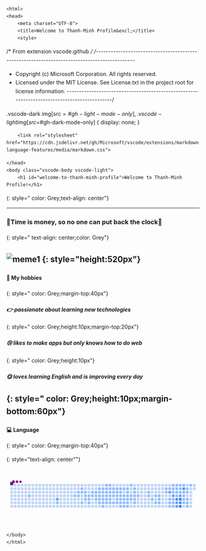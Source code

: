 <!DOCTYPE html>
    <html>
    <head>
        <meta charset="UTF-8">
        <title>Welcome to Thanh-Minh Profile&excl;</title>
        <style>
/* From extension vscode.github */
/*---------------------------------------------------------------------------------------------
 *  Copyright (c) Microsoft Corporation. All rights reserved.
 *  Licensed under the MIT License. See License.txt in the project root for license information.
 *--------------------------------------------------------------------------------------------*/

.vscode-dark img[src$=\#gh-light-mode-only],
.vscode-light img[src$=\#gh-dark-mode-only] {
	display: none;
}

</style>
        
        <link rel="stylesheet" href="https://cdn.jsdelivr.net/gh/Microsoft/vscode/extensions/markdown-language-features/media/markdown.css">
<link rel="stylesheet" href="https://cdn.jsdelivr.net/gh/Microsoft/vscode/extensions/markdown-language-features/media/highlight.css">
<style>
            body {
                font-family: -apple-system, BlinkMacSystemFont, 'Segoe WPC', 'Segoe UI', system-ui, 'Ubuntu', 'Droid Sans', sans-serif;
                font-size: 14px;
                line-height: 1.6;
            }
        </style>
        <style>
.task-list-item {
    list-style-type: none;
}

.task-list-item-checkbox {
    margin-left: -20px;
    vertical-align: middle;
    pointer-events: none;
}
</style>
        
    </head>
    <body class="vscode-body vscode-light">
        <h1 id="welcome-to-thanh-minh-profile">Welcome to Thanh-Minh Profile!</h1>
<p>{: style=&quot; color: Grey;text-align: center&quot;}</p>
<hr>
<h3 id="time-is-money-so-no-one-can-put-back-the-clock">👊Time is money, so no one can put back the clock👊</h3>
<p>{: style=&quot; text-align: center;color: Grey&quot;}</p>
<h2 id="-styleheight520px"><img src="https://user-images.githubusercontent.com/97713475/204207588-1c86236b-9c2e-4ce9-a500-dcc083841e85.jpg" alt="meme1">
{: style=&quot;height:520px&quot;}</h2>
<h4 id="-my-hobbies">📌 My hobbies</h4>
<p>{: style=&quot; color: Grey;margin-top:40px&quot;}</p>
<h5 id="-passionate-about-learning-new-technologies">👉 passionate about learning new technologies</h5>
<p>{: style=&quot; color: Grey;height:10px;margin-top:20px&quot;}</p>
<h5 id="-likes-to-make-apps-but-only-knows-how-to-do-web">😢 likes to make apps but only knows how to do web</h5>
<p>{: style=&quot; color: Grey;height:10px&quot;}</p>
<h5 id="--loves-learning-english-and-is-improving-every-day">😋  loves learning English and is improving every day</h5>
<h2 id="-style-color-greyheight10pxmargin-bottom60px">{: style=&quot; color: Grey;height:10px;margin-bottom:60px&quot;}</h2>
<h4 id="-language">💻 Language</h4>
<p>{: style=&quot; color: Grey;margin-top:40px&quot;}</p>
<p>{: style=&quot;text-align: center&quot;&quot;}</p>
<p><svg viewBox="-16 -32 880 192" width="650" height="192" xmlns="http://www.w3.org/2000/svg"><desc>Generated with <a href="https://github.com/Platane/snk">https://github.com/Platane/snk</a></desc><style>:root{--cb:#1b1f230a;--cs:purple;--ce:#bfd6f6;--c0:#bfd6f6;--c1:#8dbdff;--c2:#64a1f4;--c3:#4b91f1;--c4:#3c7dd9}.c{shape-rendering:geometricPrecision;fill:var(--ce);stroke-width:1px;stroke:var(--cb);animation:none 35900ms linear infinite;width:12px;height:12px}@keyframes c0{2.5%{fill:var(--c1)}2.52%,100%{fill:var(--ce)}}.c.c0{fill:var(--c1);animation-name:c0}@keyframes c1{70.74%{fill:var(--c2)}70.76%,100%{fill:var(--ce)}}.c.c1{fill:var(--c2);animation-name:c1}@keyframes c2{5.28%{fill:var(--c1)}5.3%,100%{fill:var(--ce)}}.c.c2{fill:var(--c1);animation-name:c2}@keyframes c3{27.29%{fill:var(--c1)}27.31%,100%{fill:var(--ce)}}.c.c3{fill:var(--c1);animation-name:c3}@keyframes c4{26.73%{fill:var(--c1)}26.75%,100%{fill:var(--ce)}}.c.c4{fill:var(--c1);animation-name:c4}@keyframes c5{27.01%{fill:var(--c1)}27.03%,100%{fill:var(--ce)}}.c.c5{fill:var(--c1);animation-name:c5}@keyframes c6{26.17%{fill:var(--c1)}26.19%,100%{fill:var(--ce)}}.c.c6{fill:var(--c1);animation-name:c6}@keyframes c7{25.9%{fill:var(--c1)}25.92%,100%{fill:var(--ce)}}.c.c7{fill:var(--c1);animation-name:c7}@keyframes c8{7.23%{fill:var(--c1)}7.25%,100%{fill:var(--ce)}}.c.c8{fill:var(--c1);animation-name:c8}@keyframes c9{25.62%{fill:var(--c1)}25.64%,100%{fill:var(--ce)}}.c.c9{fill:var(--c1);animation-name:c9}@keyframes ca{28.68%{fill:var(--c1)}28.7%,100%{fill:var(--ce)}}.c.ca{fill:var(--c1);animation-name:ca}@keyframes cb{28.4%{fill:var(--c1)}28.42%,100%{fill:var(--ce)}}.c.cb{fill:var(--c1);animation-name:cb}@keyframes cc{8.35%{fill:var(--c1)}8.37%,100%{fill:var(--ce)}}.c.cc{fill:var(--c1);animation-name:cc}@keyframes cd{8.07%{fill:var(--c1)}8.09%,100%{fill:var(--ce)}}.c.cd{fill:var(--c1);animation-name:cd}@keyframes ce{7.79%{fill:var(--c1)}7.81%,100%{fill:var(--ce)}}.c.ce{fill:var(--c1);animation-name:ce}@keyframes cf{25.06%{fill:var(--c1)}25.08%,100%{fill:var(--ce)}}.c.cf{fill:var(--c1);animation-name:cf}@keyframes cg{8.63%{fill:var(--c1)}8.65%,100%{fill:var(--ce)}}.c.cg{fill:var(--c1);animation-name:cg}@keyframes ch{24.78%{fill:var(--c1)}24.8%,100%{fill:var(--ce)}}.c.ch{fill:var(--c1);animation-name:ch}@keyframes ci{8.9%{fill:var(--c1)}8.92%,100%{fill:var(--ce)}}.c.ci{fill:var(--c1);animation-name:ci}@keyframes cj{24.22%{fill:var(--c1)}24.24%,100%{fill:var(--ce)}}.c.cj{fill:var(--c1);animation-name:cj}@keyframes ck{16.98%{fill:var(--c1)}17%,100%{fill:var(--ce)}}.c.ck{fill:var(--c1);animation-name:ck}@keyframes cl{17.26%{fill:var(--c1)}17.28%,100%{fill:var(--ce)}}.c.cl{fill:var(--c1);animation-name:cl}@keyframes cm{9.18%{fill:var(--c1)}9.2%,100%{fill:var(--ce)}}.c.cm{fill:var(--c1);animation-name:cm}@keyframes cn{23.95%{fill:var(--c1)}23.97%,100%{fill:var(--ce)}}.c.cn{fill:var(--c1);animation-name:cn}@keyframes co{30.35%{fill:var(--c1)}30.37%,100%{fill:var(--ce)}}.c.co{fill:var(--c1);animation-name:co}@keyframes cp{16.7%{fill:var(--c1)}16.72%,100%{fill:var(--ce)}}.c.cp{fill:var(--c1);animation-name:cp}@keyframes cq{17.54%{fill:var(--c1)}17.56%,100%{fill:var(--ce)}}.c.cq{fill:var(--c1);animation-name:cq}@keyframes cr{9.46%{fill:var(--c1)}9.48%,100%{fill:var(--ce)}}.c.cr{fill:var(--c1);animation-name:cr}@keyframes cs{23.67%{fill:var(--c1)}23.69%,100%{fill:var(--ce)}}.c.cs{fill:var(--c1);animation-name:cs}@keyframes ct{30.63%{fill:var(--c1)}30.65%,100%{fill:var(--ce)}}.c.ct{fill:var(--c1);animation-name:ct}@keyframes cu{35.37%{fill:var(--c1)}35.39%,100%{fill:var(--ce)}}.c.cu{fill:var(--c1);animation-name:cu}@keyframes cv{16.15%{fill:var(--c1)}16.17%,100%{fill:var(--ce)}}.c.cv{fill:var(--c1);animation-name:cv}@keyframes cw{16.42%{fill:var(--c1)}16.44%,100%{fill:var(--ce)}}.c.cw{fill:var(--c1);animation-name:cw}@keyframes cx{17.82%{fill:var(--c1)}17.84%,100%{fill:var(--ce)}}.c.cx{fill:var(--c1);animation-name:cx}@keyframes cy{9.74%{fill:var(--c1)}9.76%,100%{fill:var(--ce)}}.c.cy{fill:var(--c1);animation-name:cy}@keyframes cz{23.39%{fill:var(--c1)}23.41%,100%{fill:var(--ce)}}.c.cz{fill:var(--c1);animation-name:cz}@keyframes c10{30.91%{fill:var(--c1)}30.93%,100%{fill:var(--ce)}}.c.c10{fill:var(--c1);animation-name:c10}@keyframes c11{15.87%{fill:var(--c1)}15.89%,100%{fill:var(--ce)}}.c.c11{fill:var(--c1);animation-name:c11}@keyframes c12{15.59%{fill:var(--c1)}15.61%,100%{fill:var(--ce)}}.c.c12{fill:var(--c1);animation-name:c12}@keyframes c13{18.1%{fill:var(--c1)}18.12%,100%{fill:var(--ce)}}.c.c13{fill:var(--c1);animation-name:c13}@keyframes c14{10.02%{fill:var(--c1)}10.04%,100%{fill:var(--ce)}}.c.c14{fill:var(--c1);animation-name:c14}@keyframes c15{23.11%{fill:var(--c1)}23.13%,100%{fill:var(--ce)}}.c.c15{fill:var(--c1);animation-name:c15}@keyframes c16{31.19%{fill:var(--c1)}31.21%,100%{fill:var(--ce)}}.c.c16{fill:var(--c1);animation-name:c16}@keyframes c17{15.31%{fill:var(--c1)}15.33%,100%{fill:var(--ce)}}.c.c17{fill:var(--c1);animation-name:c17}@keyframes c18{18.37%{fill:var(--c1)}18.39%,100%{fill:var(--ce)}}.c.c18{fill:var(--c1);animation-name:c18}@keyframes c19{10.3%{fill:var(--c1)}10.32%,100%{fill:var(--ce)}}.c.c19{fill:var(--c1);animation-name:c19}@keyframes c1a{31.47%{fill:var(--c1)}31.49%,100%{fill:var(--ce)}}.c.c1a{fill:var(--c1);animation-name:c1a}@keyframes c1b{15.03%{fill:var(--c1)}15.05%,100%{fill:var(--ce)}}.c.c1b{fill:var(--c1);animation-name:c1b}@keyframes c1c{18.65%{fill:var(--c1)}18.67%,100%{fill:var(--ce)}}.c.c1c{fill:var(--c1);animation-name:c1c}@keyframes c1d{10.57%{fill:var(--c1)}10.59%,100%{fill:var(--ce)}}.c.c1d{fill:var(--c1);animation-name:c1d}@keyframes c1e{22.55%{fill:var(--c1)}22.57%,100%{fill:var(--ce)}}.c.c1e{fill:var(--c1);animation-name:c1e}@keyframes c1f{31.74%{fill:var(--c1)}31.76%,100%{fill:var(--ce)}}.c.c1f{fill:var(--c1);animation-name:c1f}@keyframes c1g{14.75%{fill:var(--c1)}14.77%,100%{fill:var(--ce)}}.c.c1g{fill:var(--c1);animation-name:c1g}@keyframes c1h{18.93%{fill:var(--c1)}18.95%,100%{fill:var(--ce)}}.c.c1h{fill:var(--c1);animation-name:c1h}@keyframes c1i{10.85%{fill:var(--c1)}10.87%,100%{fill:var(--ce)}}.c.c1i{fill:var(--c1);animation-name:c1i}@keyframes c1j{22.27%{fill:var(--c1)}22.29%,100%{fill:var(--ce)}}.c.c1j{fill:var(--c1);animation-name:c1j}@keyframes c1k{32.02%{fill:var(--c1)}32.04%,100%{fill:var(--ce)}}.c.c1k{fill:var(--c1);animation-name:c1k}@keyframes c1l{33.97%{fill:var(--c1)}33.99%,100%{fill:var(--ce)}}.c.c1l{fill:var(--c1);animation-name:c1l}@keyframes c1m{14.47%{fill:var(--c1)}14.49%,100%{fill:var(--ce)}}.c.c1m{fill:var(--c1);animation-name:c1m}@keyframes c1n{11.13%{fill:var(--c1)}11.15%,100%{fill:var(--ce)}}.c.c1n{fill:var(--c1);animation-name:c1n}@keyframes c1o{22%{fill:var(--c1)}22.02%,100%{fill:var(--ce)}}.c.c1o{fill:var(--c1);animation-name:c1o}@keyframes c1p{32.3%{fill:var(--c1)}32.32%,100%{fill:var(--ce)}}.c.c1p{fill:var(--c1);animation-name:c1p}@keyframes c1q{32.58%{fill:var(--c1)}32.6%,100%{fill:var(--ce)}}.c.c1q{fill:var(--c1);animation-name:c1q}@keyframes c1r{14.2%{fill:var(--c1)}14.22%,100%{fill:var(--ce)}}.c.c1r{fill:var(--c1);animation-name:c1r}@keyframes c1s{19.49%{fill:var(--c1)}19.51%,100%{fill:var(--ce)}}.c.c1s{fill:var(--c1);animation-name:c1s}@keyframes c1t{11.41%{fill:var(--c1)}11.43%,100%{fill:var(--ce)}}.c.c1t{fill:var(--c1);animation-name:c1t}@keyframes c1u{21.72%{fill:var(--c1)}21.74%,100%{fill:var(--ce)}}.c.c1u{fill:var(--c1);animation-name:c1u}@keyframes c1v{21.44%{fill:var(--c1)}21.46%,100%{fill:var(--ce)}}.c.c1v{fill:var(--c1);animation-name:c1v}@keyframes c1w{32.86%{fill:var(--c1)}32.88%,100%{fill:var(--ce)}}.c.c1w{fill:var(--c1);animation-name:c1w}@keyframes c1x{13.64%{fill:var(--c1)}13.66%,100%{fill:var(--ce)}}.c.c1x{fill:var(--c1);animation-name:c1x}@keyframes c1y{11.69%{fill:var(--c1)}11.71%,100%{fill:var(--ce)}}.c.c1y{fill:var(--c1);animation-name:c1y}@keyframes c1z{20.32%{fill:var(--c1)}20.34%,100%{fill:var(--ce)}}.c.c1z{fill:var(--c1);animation-name:c1z}@keyframes c20{13.08%{fill:var(--c1)}13.1%,100%{fill:var(--ce)}}.c.c20{fill:var(--c1);animation-name:c20}@keyframes c21{12.8%{fill:var(--c1)}12.82%,100%{fill:var(--ce)}}.c.c21{fill:var(--c1);animation-name:c21}@keyframes c22{11.97%{fill:var(--c1)}11.99%,100%{fill:var(--ce)}}.c.c22{fill:var(--c1);animation-name:c22}@keyframes c23{20.6%{fill:var(--c1)}20.62%,100%{fill:var(--ce)}}.c.c23{fill:var(--c1);animation-name:c23}@keyframes c24{20.88%{fill:var(--c1)}20.9%,100%{fill:var(--ce)}}.c.c24{fill:var(--c1);animation-name:c24}@keyframes c25{12.25%{fill:var(--c1)}12.27%,100%{fill:var(--ce)}}.c.c25{fill:var(--c1);animation-name:c25}@keyframes c26{41.77%{fill:var(--c1)}41.79%,100%{fill:var(--ce)}}.c.c26{fill:var(--c1);animation-name:c26}@keyframes c27{41.49%{fill:var(--c1)}41.51%,100%{fill:var(--ce)}}.c.c27{fill:var(--c1);animation-name:c27}@keyframes c28{42.61%{fill:var(--c1)}42.63%,100%{fill:var(--ce)}}.c.c28{fill:var(--c1);animation-name:c28}@keyframes c29{40.94%{fill:var(--c1)}40.96%,100%{fill:var(--ce)}}.c.c29{fill:var(--c1);animation-name:c29}@keyframes c2a{39.82%{fill:var(--c1)}39.84%,100%{fill:var(--ce)}}.c.c2a{fill:var(--c1);animation-name:c2a}@keyframes c2b{40.66%{fill:var(--c1)}40.68%,100%{fill:var(--ce)}}.c.c2b{fill:var(--c1);animation-name:c2b}@keyframes c2c{40.38%{fill:var(--c1)}40.4%,100%{fill:var(--ce)}}.c.c2c{fill:var(--c1);animation-name:c2c}@keyframes c2d{40.1%{fill:var(--c1)}40.12%,100%{fill:var(--ce)}}.c.c2d{fill:var(--c1);animation-name:c2d}@keyframes c2e{47.34%{fill:var(--c1)}47.36%,100%{fill:var(--ce)}}.c.c2e{fill:var(--c1);animation-name:c2e}@keyframes c2f{47.07%{fill:var(--c1)}47.09%,100%{fill:var(--ce)}}.c.c2f{fill:var(--c1);animation-name:c2f}@keyframes c2g{47.62%{fill:var(--c1)}47.64%,100%{fill:var(--ce)}}.c.c2g{fill:var(--c1);animation-name:c2g}@keyframes c2h{59.04%{fill:var(--c2)}59.06%,100%{fill:var(--ce)}}.c.c2h{fill:var(--c2);animation-name:c2h}@keyframes c2i{44%{fill:var(--c1)}44.02%,100%{fill:var(--ce)}}.c.c2i{fill:var(--c1);animation-name:c2i}@keyframes c2j{44.84%{fill:var(--c1)}44.86%,100%{fill:var(--ce)}}.c.c2j{fill:var(--c1);animation-name:c2j}@keyframes c2k{45.12%{fill:var(--c1)}45.14%,100%{fill:var(--ce)}}.c.c2k{fill:var(--c1);animation-name:c2k}@keyframes c2l{52.08%{fill:var(--c1)}52.1%,100%{fill:var(--ce)}}.c.c2l{fill:var(--c1);animation-name:c2l}@keyframes c2m{47.9%{fill:var(--c1)}47.92%,100%{fill:var(--ce)}}.c.c2m{fill:var(--c1);animation-name:c2m}@keyframes c2n{51.52%{fill:var(--c1)}51.54%,100%{fill:var(--ce)}}.c.c2n{fill:var(--c1);animation-name:c2n}@keyframes c2o{59.6%{fill:var(--c2)}59.62%,100%{fill:var(--ce)}}.c.c2o{fill:var(--c2);animation-name:c2o}@keyframes c2p{44.28%{fill:var(--c1)}44.3%,100%{fill:var(--ce)}}.c.c2p{fill:var(--c1);animation-name:c2p}@keyframes c2q{44.56%{fill:var(--c1)}44.58%,100%{fill:var(--ce)}}.c.c2q{fill:var(--c1);animation-name:c2q}@keyframes c2r{45.39%{fill:var(--c1)}45.41%,100%{fill:var(--ce)}}.c.c2r{fill:var(--c1);animation-name:c2r}@keyframes c2s{52.36%{fill:var(--c1)}52.38%,100%{fill:var(--ce)}}.c.c2s{fill:var(--c1);animation-name:c2s}@keyframes c2t{48.18%{fill:var(--c1)}48.2%,100%{fill:var(--ce)}}.c.c2t{fill:var(--c1);animation-name:c2t}@keyframes c2u{51.24%{fill:var(--c1)}51.26%,100%{fill:var(--ce)}}.c.c2u{fill:var(--c1);animation-name:c2u}@keyframes c2v{57.65%{fill:var(--c1)}57.67%,100%{fill:var(--ce)}}.c.c2v{fill:var(--c1);animation-name:c2v}@keyframes c2w{80.77%{fill:var(--c3)}80.79%,100%{fill:var(--ce)}}.c.c2w{fill:var(--c3);animation-name:c2w}@keyframes c2x{60.44%{fill:var(--c2)}60.46%,100%{fill:var(--ce)}}.c.c2x{fill:var(--c2);animation-name:c2x}@keyframes c2y{60.71%{fill:var(--c2)}60.73%,100%{fill:var(--ce)}}.c.c2y{fill:var(--c2);animation-name:c2y}@keyframes c2z{48.74%{fill:var(--c1)}48.76%,100%{fill:var(--ce)}}.c.c2z{fill:var(--c1);animation-name:c2z}@keyframes c30{48.46%{fill:var(--c1)}48.48%,100%{fill:var(--ce)}}.c.c30{fill:var(--c1);animation-name:c30}@keyframes c31{50.96%{fill:var(--c1)}50.98%,100%{fill:var(--ce)}}.c.c31{fill:var(--c1);animation-name:c31}@keyframes c32{57.93%{fill:var(--c2)}57.95%,100%{fill:var(--ce)}}.c.c32{fill:var(--c2);animation-name:c32}@keyframes c33{83.83%{fill:var(--c4)}83.85%,100%{fill:var(--ce)}}.c.c33{fill:var(--c4);animation-name:c33}@keyframes c34{81.33%{fill:var(--c3)}81.35%,100%{fill:var(--ce)}}.c.c34{fill:var(--c3);animation-name:c34}@keyframes c35{84.39%{fill:var(--c4)}84.41%,100%{fill:var(--ce)}}.c.c35{fill:var(--c4);animation-name:c35}@keyframes c36{49.02%{fill:var(--c1)}49.04%,100%{fill:var(--ce)}}.c.c36{fill:var(--c1);animation-name:c36}@keyframes c37{82.72%{fill:var(--c3)}82.74%,100%{fill:var(--ce)}}.c.c37{fill:var(--c3);animation-name:c37}@keyframes c38{50.69%{fill:var(--c1)}50.71%,100%{fill:var(--ce)}}.c.c38{fill:var(--c1);animation-name:c38}@keyframes c39{53.75%{fill:var(--c1)}53.77%,100%{fill:var(--ce)}}.c.c39{fill:var(--c1);animation-name:c39}@keyframes c3a{54.03%{fill:var(--c1)}54.05%,100%{fill:var(--ce)}}.c.c3a{fill:var(--c1);animation-name:c3a}@keyframes c3b{54.86%{fill:var(--c1)}54.88%,100%{fill:var(--ce)}}.c.c3b{fill:var(--c1);animation-name:c3b}@keyframes c3c{50.13%{fill:var(--c1)}50.15%,100%{fill:var(--ce)}}.c.c3c{fill:var(--c1);animation-name:c3c}@keyframes c3d{50.41%{fill:var(--c1)}50.43%,100%{fill:var(--ce)}}.c.c3d{fill:var(--c1);animation-name:c3d}@keyframes c3e{54.31%{fill:var(--c1)}54.33%,100%{fill:var(--ce)}}.c.c3e{fill:var(--c1);animation-name:c3e}@keyframes c3f{54.59%{fill:var(--c1)}54.61%,100%{fill:var(--ce)}}.c.c3f{fill:var(--c1);animation-name:c3f}@keyframes c3g{55.42%{fill:var(--c1)}55.44%,100%{fill:var(--ce)}}.c.c3g{fill:var(--c1);animation-name:c3g}@keyframes c3h{49.57%{fill:var(--c1)}49.59%,100%{fill:var(--ce)}}.c.c3h{fill:var(--c1);animation-name:c3h}.u{transform-origin:0 0;transform:scale(0,1);animation:none linear 35900ms infinite}@keyframes u0{2.5%{transform:scale(0.000,1)}2.52%,5.28%{transform:scale(0.009,1)}5.3%,7.23%{transform:scale(0.017,1)}7.25%,7.79%{transform:scale(0.026,1)}7.81%,8.07%{transform:scale(0.035,1)}8.09%,8.35%{transform:scale(0.043,1)}8.37%,8.63%{transform:scale(0.052,1)}8.65%,8.9%{transform:scale(0.061,1)}8.92%,9.18%{transform:scale(0.070,1)}9.2%,9.46%{transform:scale(0.078,1)}9.48%,9.74%{transform:scale(0.087,1)}9.76%,10.02%{transform:scale(0.096,1)}10.04%,10.3%{transform:scale(0.104,1)}10.32%,10.57%{transform:scale(0.113,1)}10.59%,10.85%{transform:scale(0.122,1)}10.87%,11.13%{transform:scale(0.130,1)}11.15%,11.41%{transform:scale(0.139,1)}11.43%,11.69%{transform:scale(0.148,1)}11.71%,11.97%{transform:scale(0.157,1)}11.99%,12.25%{transform:scale(0.165,1)}12.27%,12.8%{transform:scale(0.174,1)}12.82%,13.08%{transform:scale(0.183,1)}13.1%,13.64%{transform:scale(0.191,1)}13.66%,14.2%{transform:scale(0.200,1)}14.22%,14.47%{transform:scale(0.209,1)}14.49%,14.75%{transform:scale(0.217,1)}14.77%,15.03%{transform:scale(0.226,1)}15.05%,15.31%{transform:scale(0.235,1)}15.33%,15.59%{transform:scale(0.243,1)}15.61%,15.87%{transform:scale(0.252,1)}15.89%,16.15%{transform:scale(0.261,1)}16.17%,16.42%{transform:scale(0.270,1)}16.44%,16.7%{transform:scale(0.278,1)}16.72%,16.98%{transform:scale(0.287,1)}17%,17.26%{transform:scale(0.296,1)}17.28%,17.54%{transform:scale(0.304,1)}17.56%,17.82%{transform:scale(0.313,1)}17.84%,18.1%{transform:scale(0.322,1)}18.12%,18.37%{transform:scale(0.330,1)}18.39%,18.65%{transform:scale(0.339,1)}18.67%,18.93%{transform:scale(0.348,1)}18.95%,19.49%{transform:scale(0.357,1)}19.51%,20.32%{transform:scale(0.365,1)}20.34%,20.6%{transform:scale(0.374,1)}20.62%,20.88%{transform:scale(0.383,1)}20.9%,21.44%{transform:scale(0.391,1)}21.46%,21.72%{transform:scale(0.400,1)}21.74%,22%{transform:scale(0.409,1)}22.02%,22.27%{transform:scale(0.417,1)}22.29%,22.55%{transform:scale(0.426,1)}22.57%,23.11%{transform:scale(0.435,1)}23.13%,23.39%{transform:scale(0.443,1)}23.41%,23.67%{transform:scale(0.452,1)}23.69%,23.95%{transform:scale(0.461,1)}23.97%,24.22%{transform:scale(0.470,1)}24.24%,24.78%{transform:scale(0.478,1)}24.8%,25.06%{transform:scale(0.487,1)}25.08%,25.62%{transform:scale(0.496,1)}25.64%,25.9%{transform:scale(0.504,1)}25.92%,26.17%{transform:scale(0.513,1)}26.19%,26.73%{transform:scale(0.522,1)}26.75%,27.01%{transform:scale(0.530,1)}27.03%,27.29%{transform:scale(0.539,1)}27.31%,28.4%{transform:scale(0.548,1)}28.42%,28.68%{transform:scale(0.557,1)}28.7%,30.35%{transform:scale(0.565,1)}30.37%,30.63%{transform:scale(0.574,1)}30.65%,30.91%{transform:scale(0.583,1)}30.93%,31.19%{transform:scale(0.591,1)}31.21%,31.47%{transform:scale(0.600,1)}31.49%,31.74%{transform:scale(0.609,1)}31.76%,32.02%{transform:scale(0.617,1)}32.04%,32.3%{transform:scale(0.626,1)}32.32%,32.58%{transform:scale(0.635,1)}32.6%,32.86%{transform:scale(0.643,1)}32.88%,33.97%{transform:scale(0.652,1)}33.99%,35.37%{transform:scale(0.661,1)}35.39%,39.82%{transform:scale(0.670,1)}39.84%,40.1%{transform:scale(0.678,1)}40.12%,40.38%{transform:scale(0.687,1)}40.4%,40.66%{transform:scale(0.696,1)}40.68%,40.94%{transform:scale(0.704,1)}40.96%,41.49%{transform:scale(0.713,1)}41.51%,41.77%{transform:scale(0.722,1)}41.79%,42.61%{transform:scale(0.730,1)}42.63%,44%{transform:scale(0.739,1)}44.02%,44.28%{transform:scale(0.748,1)}44.3%,44.56%{transform:scale(0.757,1)}44.58%,44.84%{transform:scale(0.765,1)}44.86%,45.12%{transform:scale(0.774,1)}45.14%,45.39%{transform:scale(0.783,1)}45.41%,47.07%{transform:scale(0.791,1)}47.09%,47.34%{transform:scale(0.800,1)}47.36%,47.62%{transform:scale(0.809,1)}47.64%,47.9%{transform:scale(0.817,1)}47.92%,48.18%{transform:scale(0.826,1)}48.2%,48.46%{transform:scale(0.835,1)}48.48%,48.74%{transform:scale(0.843,1)}48.76%,49.02%{transform:scale(0.852,1)}49.04%,49.57%{transform:scale(0.861,1)}49.59%,50.13%{transform:scale(0.870,1)}50.15%,50.41%{transform:scale(0.878,1)}50.43%,50.69%{transform:scale(0.887,1)}50.71%,50.96%{transform:scale(0.896,1)}50.98%,51.24%{transform:scale(0.904,1)}51.26%,51.52%{transform:scale(0.913,1)}51.54%,52.08%{transform:scale(0.922,1)}52.1%,52.36%{transform:scale(0.930,1)}52.38%,53.75%{transform:scale(0.939,1)}53.77%,54.03%{transform:scale(0.948,1)}54.05%,54.31%{transform:scale(0.957,1)}54.33%,54.59%{transform:scale(0.965,1)}54.61%,54.86%{transform:scale(0.974,1)}54.88%,55.42%{transform:scale(0.983,1)}55.44%,57.65%{transform:scale(0.991,1)}57.67%,100%{transform:scale(1.000,1)}}.u.u0{fill:var(--c1);animation-name:u0;transform-origin:0.0px 0}@keyframes u1{57.93%{transform:scale(0.000,1)}57.95%,59.04%{transform:scale(0.167,1)}59.06%,59.6%{transform:scale(0.333,1)}59.62%,60.44%{transform:scale(0.500,1)}60.46%,60.71%{transform:scale(0.667,1)}60.73%,70.74%{transform:scale(0.833,1)}70.76%,100%{transform:scale(1.000,1)}}.u.u1{fill:var(--c2);animation-name:u1;transform-origin:774.0px 0}@keyframes u2{80.77%{transform:scale(0.000,1)}80.79%,81.33%{transform:scale(0.333,1)}81.35%,82.72%{transform:scale(0.667,1)}82.74%,100%{transform:scale(1.000,1)}}.u.u2{fill:var(--c3);animation-name:u2;transform-origin:814.3px 0}@keyframes u3{83.83%{transform:scale(0.000,1)}83.85%,84.39%{transform:scale(0.500,1)}84.41%,100%{transform:scale(1.000,1)}}.u.u3{fill:var(--c4);animation-name:u3;transform-origin:834.5px 0}.s{shape-rendering:geometricPrecision;fill:var(--cs);animation:none linear 35900ms infinite}@keyframes s0{0%,99.72%{transform:translate(0px,-16px)}0.28%{transform:translate(0px,0px)}1.67%{transform:translate(80px,0px)}2.51%{transform:translate(80px,48px)}4.46%{transform:translate(192px,48px)}5.01%,94.71%{transform:translate(192px,80px)}7.8%{transform:translate(352px,80px)}8.36%{transform:translate(352px,48px)}12.26%{transform:translate(576px,48px)}12.53%{transform:translate(576px,32px)}12.81%{transform:translate(560px,32px)}13.37%{transform:translate(560px,0px)}13.93%{transform:translate(528px,0px)}14.21%{transform:translate(528px,16px)}15.6%{transform:translate(448px,16px)}15.88%{transform:translate(448px,0px)}16.16%{transform:translate(432px,0px)}16.43%{transform:translate(432px,16px)}16.99%{transform:translate(400px,16px)}17.27%{transform:translate(400px,32px)}19.78%{transform:translate(544px,32px)}20.33%{transform:translate(544px,64px)}20.61%{transform:translate(560px,64px)}20.89%{transform:translate(560px,80px)}21.45%,33.15%{transform:translate(528px,80px)}21.73%{transform:translate(528px,64px)}24.23%{transform:translate(384px,64px)}24.79%{transform:translate(384px,32px)}25.91%{transform:translate(320px,32px)}26.18%{transform:translate(320px,16px)}26.46%{transform:translate(304px,16px)}27.02%{transform:translate(304px,48px)}27.3%{transform:translate(288px,48px)}27.58%{transform:translate(288px,64px)}28.41%{transform:translate(336px,64px)}28.69%{transform:translate(336px,48px)}29.81%{transform:translate(400px,48px)}30.36%{transform:translate(400px,80px)}32.31%{transform:translate(512px,80px)}32.59%{transform:translate(512px,96px)}32.87%{transform:translate(528px,96px)}33.7%{transform:translate(496px,80px)}33.98%{transform:translate(496px,96px)}35.38%{transform:translate(416px,96px)}35.65%{transform:translate(416px,80px)}40.11%{transform:translate(672px,80px)}40.67%{transform:translate(672px,48px)}41.5%{transform:translate(624px,48px)}41.78%{transform:translate(624px,32px)}42.06%{transform:translate(640px,32px)}42.62%{transform:translate(640px,64px)}44.29%,45.96%,61.56%{transform:translate(736px,64px)}44.57%,60.17%{transform:translate(736px,80px)}44.85%{transform:translate(720px,80px)}45.13%{transform:translate(720px,96px)}45.4%,61%{transform:translate(736px,96px)}46.24%{transform:translate(720px,64px)}46.52%,59.33%{transform:translate(720px,48px)}46.8%{transform:translate(704px,48px)}47.35%{transform:translate(704px,16px)}48.47%,83.01%{transform:translate(768px,16px)}48.75%,52.65%{transform:translate(768px,0px)}49.58%{transform:translate(816px,0px)}49.86%{transform:translate(816px,16px)}50.14%{transform:translate(800px,16px)}50.42%{transform:translate(800px,32px)}51.53%{transform:translate(736px,32px)}52.09%{transform:translate(736px,0px)}53.2%,58.22%{transform:translate(768px,32px)}53.48%,56.82%{transform:translate(784px,32px)}54.04%{transform:translate(784px,64px)}54.32%{transform:translate(800px,64px)}54.6%{transform:translate(800px,80px)}54.87%,81.62%{transform:translate(784px,80px)}55.15%{transform:translate(784px,96px)}55.43%{transform:translate(800px,96px)}56.27%{transform:translate(800px,48px)}56.55%{transform:translate(784px,48px)}57.38%{transform:translate(752px,32px)}57.66%,80.5%{transform:translate(752px,48px)}57.94%{transform:translate(768px,48px)}59.05%{transform:translate(720px,32px)}59.61%{transform:translate(736px,48px)}60.45%,81.06%{transform:translate(752px,80px)}60.72%{transform:translate(752px,96px)}70.75%{transform:translate(208px,64px)}71.03%{transform:translate(208px,48px)}82.73%{transform:translate(784px,16px)}84.4%{transform:translate(768px,96px)}94.43%{transform:translate(192px,96px)}95.26%{transform:translate(160px,80px)}96.1%{transform:translate(160px,32px)}96.38%{transform:translate(144px,32px)}96.94%{transform:translate(144px,0px)}97.77%{transform:translate(96px,0px)}98.05%{transform:translate(96px,-16px)}}.s.s0{transform:translate(0px,-16px);animation-name:s0}@keyframes s1{0%,99.72%{transform:translate(16px,-16px)}0.28%{transform:translate(0px,-16px)}0.56%{transform:translate(0px,0px)}1.95%{transform:translate(80px,0px)}2.79%{transform:translate(80px,48px)}4.74%{transform:translate(192px,48px)}5.29%,94.99%{transform:translate(192px,80px)}8.08%{transform:translate(352px,80px)}8.64%{transform:translate(352px,48px)}12.53%{transform:translate(576px,48px)}12.81%{transform:translate(576px,32px)}13.09%{transform:translate(560px,32px)}13.65%{transform:translate(560px,0px)}14.21%{transform:translate(528px,0px)}14.48%{transform:translate(528px,16px)}15.88%{transform:translate(448px,16px)}16.16%{transform:translate(448px,0px)}16.43%{transform:translate(432px,0px)}16.71%{transform:translate(432px,16px)}17.27%{transform:translate(400px,16px)}17.55%{transform:translate(400px,32px)}20.06%{transform:translate(544px,32px)}20.61%{transform:translate(544px,64px)}20.89%{transform:translate(560px,64px)}21.17%{transform:translate(560px,80px)}21.73%,33.43%{transform:translate(528px,80px)}22.01%{transform:translate(528px,64px)}24.51%{transform:translate(384px,64px)}25.07%{transform:translate(384px,32px)}26.18%{transform:translate(320px,32px)}26.46%{transform:translate(320px,16px)}26.74%{transform:translate(304px,16px)}27.3%{transform:translate(304px,48px)}27.58%{transform:translate(288px,48px)}27.86%{transform:translate(288px,64px)}28.69%{transform:translate(336px,64px)}28.97%{transform:translate(336px,48px)}30.08%{transform:translate(400px,48px)}30.64%{transform:translate(400px,80px)}32.59%{transform:translate(512px,80px)}32.87%{transform:translate(512px,96px)}33.15%{transform:translate(528px,96px)}33.98%{transform:translate(496px,80px)}34.26%{transform:translate(496px,96px)}35.65%{transform:translate(416px,96px)}35.93%{transform:translate(416px,80px)}40.39%{transform:translate(672px,80px)}40.95%{transform:translate(672px,48px)}41.78%{transform:translate(624px,48px)}42.06%{transform:translate(624px,32px)}42.34%{transform:translate(640px,32px)}42.9%{transform:translate(640px,64px)}44.57%,46.24%,61.84%{transform:translate(736px,64px)}44.85%,60.45%{transform:translate(736px,80px)}45.13%{transform:translate(720px,80px)}45.4%{transform:translate(720px,96px)}45.68%,61.28%{transform:translate(736px,96px)}46.52%{transform:translate(720px,64px)}46.8%,59.61%{transform:translate(720px,48px)}47.08%{transform:translate(704px,48px)}47.63%{transform:translate(704px,16px)}48.75%,83.29%{transform:translate(768px,16px)}49.03%,52.92%{transform:translate(768px,0px)}49.86%{transform:translate(816px,0px)}50.14%{transform:translate(816px,16px)}50.42%{transform:translate(800px,16px)}50.7%{transform:translate(800px,32px)}51.81%{transform:translate(736px,32px)}52.37%{transform:translate(736px,0px)}53.48%,58.5%{transform:translate(768px,32px)}53.76%,57.1%{transform:translate(784px,32px)}54.32%{transform:translate(784px,64px)}54.6%{transform:translate(800px,64px)}54.87%{transform:translate(800px,80px)}55.15%,81.89%{transform:translate(784px,80px)}55.43%{transform:translate(784px,96px)}55.71%{transform:translate(800px,96px)}56.55%{transform:translate(800px,48px)}56.82%{transform:translate(784px,48px)}57.66%{transform:translate(752px,32px)}57.94%,80.78%{transform:translate(752px,48px)}58.22%{transform:translate(768px,48px)}59.33%{transform:translate(720px,32px)}59.89%{transform:translate(736px,48px)}60.72%,81.34%{transform:translate(752px,80px)}61%{transform:translate(752px,96px)}71.03%{transform:translate(208px,64px)}71.31%{transform:translate(208px,48px)}83.01%{transform:translate(784px,16px)}84.68%{transform:translate(768px,96px)}94.71%{transform:translate(192px,96px)}95.54%{transform:translate(160px,80px)}96.38%{transform:translate(160px,32px)}96.66%{transform:translate(144px,32px)}97.21%{transform:translate(144px,0px)}98.05%{transform:translate(96px,0px)}98.33%{transform:translate(96px,-16px)}}.s.s1{transform:translate(16px,-16px);animation-name:s1}@keyframes s2{0%,99.72%{transform:translate(32px,-16px)}0.56%{transform:translate(0px,-16px)}0.84%{transform:translate(0px,0px)}2.23%{transform:translate(80px,0px)}3.06%{transform:translate(80px,48px)}5.01%{transform:translate(192px,48px)}5.57%,95.26%{transform:translate(192px,80px)}8.36%{transform:translate(352px,80px)}8.91%{transform:translate(352px,48px)}12.81%{transform:translate(576px,48px)}13.09%{transform:translate(576px,32px)}13.37%{transform:translate(560px,32px)}13.93%{transform:translate(560px,0px)}14.48%{transform:translate(528px,0px)}14.76%{transform:translate(528px,16px)}16.16%{transform:translate(448px,16px)}16.43%{transform:translate(448px,0px)}16.71%{transform:translate(432px,0px)}16.99%{transform:translate(432px,16px)}17.55%{transform:translate(400px,16px)}17.83%{transform:translate(400px,32px)}20.33%{transform:translate(544px,32px)}20.89%{transform:translate(544px,64px)}21.17%{transform:translate(560px,64px)}21.45%{transform:translate(560px,80px)}22.01%,33.7%{transform:translate(528px,80px)}22.28%{transform:translate(528px,64px)}24.79%{transform:translate(384px,64px)}25.35%{transform:translate(384px,32px)}26.46%{transform:translate(320px,32px)}26.74%{transform:translate(320px,16px)}27.02%{transform:translate(304px,16px)}27.58%{transform:translate(304px,48px)}27.86%{transform:translate(288px,48px)}28.13%{transform:translate(288px,64px)}28.97%{transform:translate(336px,64px)}29.25%{transform:translate(336px,48px)}30.36%{transform:translate(400px,48px)}30.92%{transform:translate(400px,80px)}32.87%{transform:translate(512px,80px)}33.15%{transform:translate(512px,96px)}33.43%{transform:translate(528px,96px)}34.26%{transform:translate(496px,80px)}34.54%{transform:translate(496px,96px)}35.93%{transform:translate(416px,96px)}36.21%{transform:translate(416px,80px)}40.67%{transform:translate(672px,80px)}41.23%{transform:translate(672px,48px)}42.06%{transform:translate(624px,48px)}42.34%{transform:translate(624px,32px)}42.62%{transform:translate(640px,32px)}43.18%{transform:translate(640px,64px)}44.85%,46.52%,62.12%{transform:translate(736px,64px)}45.13%,60.72%{transform:translate(736px,80px)}45.4%{transform:translate(720px,80px)}45.68%{transform:translate(720px,96px)}45.96%,61.56%{transform:translate(736px,96px)}46.8%{transform:translate(720px,64px)}47.08%,59.89%{transform:translate(720px,48px)}47.35%{transform:translate(704px,48px)}47.91%{transform:translate(704px,16px)}49.03%,83.57%{transform:translate(768px,16px)}49.3%,53.2%{transform:translate(768px,0px)}50.14%{transform:translate(816px,0px)}50.42%{transform:translate(816px,16px)}50.7%{transform:translate(800px,16px)}50.97%{transform:translate(800px,32px)}52.09%{transform:translate(736px,32px)}52.65%{transform:translate(736px,0px)}53.76%,58.77%{transform:translate(768px,32px)}54.04%,57.38%{transform:translate(784px,32px)}54.6%{transform:translate(784px,64px)}54.87%{transform:translate(800px,64px)}55.15%{transform:translate(800px,80px)}55.43%,82.17%{transform:translate(784px,80px)}55.71%{transform:translate(784px,96px)}55.99%{transform:translate(800px,96px)}56.82%{transform:translate(800px,48px)}57.1%{transform:translate(784px,48px)}57.94%{transform:translate(752px,32px)}58.22%,81.06%{transform:translate(752px,48px)}58.5%{transform:translate(768px,48px)}59.61%{transform:translate(720px,32px)}60.17%{transform:translate(736px,48px)}61%,81.62%{transform:translate(752px,80px)}61.28%{transform:translate(752px,96px)}71.31%{transform:translate(208px,64px)}71.59%{transform:translate(208px,48px)}83.29%{transform:translate(784px,16px)}84.96%{transform:translate(768px,96px)}94.99%{transform:translate(192px,96px)}95.82%{transform:translate(160px,80px)}96.66%{transform:translate(160px,32px)}96.94%{transform:translate(144px,32px)}97.49%{transform:translate(144px,0px)}98.33%{transform:translate(96px,0px)}98.61%{transform:translate(96px,-16px)}}.s.s2{transform:translate(32px,-16px);animation-name:s2}@keyframes s3{0%,99.72%{transform:translate(48px,-16px)}0.84%{transform:translate(0px,-16px)}1.11%{transform:translate(0px,0px)}2.51%{transform:translate(80px,0px)}3.34%{transform:translate(80px,48px)}5.29%{transform:translate(192px,48px)}5.85%,95.54%{transform:translate(192px,80px)}8.64%{transform:translate(352px,80px)}9.19%{transform:translate(352px,48px)}13.09%{transform:translate(576px,48px)}13.37%{transform:translate(576px,32px)}13.65%{transform:translate(560px,32px)}14.21%{transform:translate(560px,0px)}14.76%{transform:translate(528px,0px)}15.04%{transform:translate(528px,16px)}16.43%{transform:translate(448px,16px)}16.71%{transform:translate(448px,0px)}16.99%{transform:translate(432px,0px)}17.27%{transform:translate(432px,16px)}17.83%{transform:translate(400px,16px)}18.11%{transform:translate(400px,32px)}20.61%{transform:translate(544px,32px)}21.17%{transform:translate(544px,64px)}21.45%{transform:translate(560px,64px)}21.73%{transform:translate(560px,80px)}22.28%,33.98%{transform:translate(528px,80px)}22.56%{transform:translate(528px,64px)}25.07%{transform:translate(384px,64px)}25.63%{transform:translate(384px,32px)}26.74%{transform:translate(320px,32px)}27.02%{transform:translate(320px,16px)}27.3%{transform:translate(304px,16px)}27.86%{transform:translate(304px,48px)}28.13%{transform:translate(288px,48px)}28.41%{transform:translate(288px,64px)}29.25%{transform:translate(336px,64px)}29.53%{transform:translate(336px,48px)}30.64%{transform:translate(400px,48px)}31.2%{transform:translate(400px,80px)}33.15%{transform:translate(512px,80px)}33.43%{transform:translate(512px,96px)}33.7%{transform:translate(528px,96px)}34.54%{transform:translate(496px,80px)}34.82%{transform:translate(496px,96px)}36.21%{transform:translate(416px,96px)}36.49%{transform:translate(416px,80px)}40.95%{transform:translate(672px,80px)}41.5%{transform:translate(672px,48px)}42.34%{transform:translate(624px,48px)}42.62%{transform:translate(624px,32px)}42.9%{transform:translate(640px,32px)}43.45%{transform:translate(640px,64px)}45.13%,46.8%,62.4%{transform:translate(736px,64px)}45.4%,61%{transform:translate(736px,80px)}45.68%{transform:translate(720px,80px)}45.96%{transform:translate(720px,96px)}46.24%,61.84%{transform:translate(736px,96px)}47.08%{transform:translate(720px,64px)}47.35%,60.17%{transform:translate(720px,48px)}47.63%{transform:translate(704px,48px)}48.19%{transform:translate(704px,16px)}49.3%,83.84%{transform:translate(768px,16px)}49.58%,53.48%{transform:translate(768px,0px)}50.42%{transform:translate(816px,0px)}50.7%{transform:translate(816px,16px)}50.97%{transform:translate(800px,16px)}51.25%{transform:translate(800px,32px)}52.37%{transform:translate(736px,32px)}52.92%{transform:translate(736px,0px)}54.04%,59.05%{transform:translate(768px,32px)}54.32%,57.66%{transform:translate(784px,32px)}54.87%{transform:translate(784px,64px)}55.15%{transform:translate(800px,64px)}55.43%{transform:translate(800px,80px)}55.71%,82.45%{transform:translate(784px,80px)}55.99%{transform:translate(784px,96px)}56.27%{transform:translate(800px,96px)}57.1%{transform:translate(800px,48px)}57.38%{transform:translate(784px,48px)}58.22%{transform:translate(752px,32px)}58.5%,81.34%{transform:translate(752px,48px)}58.77%{transform:translate(768px,48px)}59.89%{transform:translate(720px,32px)}60.45%{transform:translate(736px,48px)}61.28%,81.89%{transform:translate(752px,80px)}61.56%{transform:translate(752px,96px)}71.59%{transform:translate(208px,64px)}71.87%{transform:translate(208px,48px)}83.57%{transform:translate(784px,16px)}85.24%{transform:translate(768px,96px)}95.26%{transform:translate(192px,96px)}96.1%{transform:translate(160px,80px)}96.94%{transform:translate(160px,32px)}97.21%{transform:translate(144px,32px)}97.77%{transform:translate(144px,0px)}98.61%{transform:translate(96px,0px)}98.89%{transform:translate(96px,-16px)}}.s.s3{transform:translate(48px,-16px);animation-name:s3}</style><rect class="c" x="2" y="2" rx="2" ry="2"/><rect class="c" x="2" y="18" rx="2" ry="2"/><rect class="c" x="2" y="34" rx="2" ry="2"/><rect class="c" x="2" y="50" rx="2" ry="2"/><rect class="c" x="2" y="66" rx="2" ry="2"/><rect class="c" x="2" y="82" rx="2" ry="2"/><rect class="c" x="2" y="98" rx="2" ry="2"/><rect class="c" x="18" y="2" rx="2" ry="2"/><rect class="c" x="18" y="18" rx="2" ry="2"/><rect class="c" x="18" y="34" rx="2" ry="2"/><rect class="c" x="18" y="50" rx="2" ry="2"/><rect class="c" x="18" y="66" rx="2" ry="2"/><rect class="c" x="18" y="82" rx="2" ry="2"/><rect class="c" x="18" y="98" rx="2" ry="2"/><rect class="c" x="34" y="2" rx="2" ry="2"/><rect class="c" x="34" y="18" rx="2" ry="2"/><rect class="c" x="34" y="34" rx="2" ry="2"/><rect class="c" x="34" y="50" rx="2" ry="2"/><rect class="c" x="34" y="66" rx="2" ry="2"/><rect class="c" x="34" y="82" rx="2" ry="2"/><rect class="c" x="34" y="98" rx="2" ry="2"/><rect class="c" x="50" y="2" rx="2" ry="2"/><rect class="c" x="50" y="18" rx="2" ry="2"/><rect class="c" x="50" y="34" rx="2" ry="2"/><rect class="c" x="50" y="50" rx="2" ry="2"/><rect class="c" x="50" y="66" rx="2" ry="2"/><rect class="c" x="50" y="82" rx="2" ry="2"/><rect class="c" x="50" y="98" rx="2" ry="2"/><rect class="c" x="66" y="2" rx="2" ry="2"/><rect class="c" x="66" y="18" rx="2" ry="2"/><rect class="c" x="66" y="34" rx="2" ry="2"/><rect class="c" x="66" y="50" rx="2" ry="2"/><rect class="c" x="66" y="66" rx="2" ry="2"/><rect class="c" x="66" y="82" rx="2" ry="2"/><rect class="c" x="66" y="98" rx="2" ry="2"/><rect class="c" x="82" y="2" rx="2" ry="2"/><rect class="c" x="82" y="18" rx="2" ry="2"/><rect class="c" x="82" y="34" rx="2" ry="2"/><rect class="c c0" x="82" y="50" rx="2" ry="2"/><rect class="c" x="82" y="66" rx="2" ry="2"/><rect class="c" x="82" y="82" rx="2" ry="2"/><rect class="c" x="82" y="98" rx="2" ry="2"/><rect class="c" x="98" y="2" rx="2" ry="2"/><rect class="c" x="98" y="18" rx="2" ry="2"/><rect class="c" x="98" y="34" rx="2" ry="2"/><rect class="c" x="98" y="50" rx="2" ry="2"/><rect class="c" x="98" y="66" rx="2" ry="2"/><rect class="c" x="98" y="82" rx="2" ry="2"/><rect class="c" x="98" y="98" rx="2" ry="2"/><rect class="c" x="114" y="2" rx="2" ry="2"/><rect class="c" x="114" y="18" rx="2" ry="2"/><rect class="c" x="114" y="34" rx="2" ry="2"/><rect class="c" x="114" y="50" rx="2" ry="2"/><rect class="c" x="114" y="66" rx="2" ry="2"/><rect class="c" x="114" y="82" rx="2" ry="2"/><rect class="c" x="114" y="98" rx="2" ry="2"/><rect class="c" x="130" y="2" rx="2" ry="2"/><rect class="c" x="130" y="18" rx="2" ry="2"/><rect class="c" x="130" y="34" rx="2" ry="2"/><rect class="c" x="130" y="50" rx="2" ry="2"/><rect class="c" x="130" y="66" rx="2" ry="2"/><rect class="c" x="130" y="82" rx="2" ry="2"/><rect class="c" x="130" y="98" rx="2" ry="2"/><rect class="c" x="146" y="2" rx="2" ry="2"/><rect class="c" x="146" y="18" rx="2" ry="2"/><rect class="c" x="146" y="34" rx="2" ry="2"/><rect class="c" x="146" y="50" rx="2" ry="2"/><rect class="c" x="146" y="66" rx="2" ry="2"/><rect class="c" x="146" y="82" rx="2" ry="2"/><rect class="c" x="146" y="98" rx="2" ry="2"/><rect class="c" x="162" y="2" rx="2" ry="2"/><rect class="c" x="162" y="18" rx="2" ry="2"/><rect class="c" x="162" y="34" rx="2" ry="2"/><rect class="c" x="162" y="50" rx="2" ry="2"/><rect class="c" x="162" y="66" rx="2" ry="2"/><rect class="c" x="162" y="82" rx="2" ry="2"/><rect class="c" x="162" y="98" rx="2" ry="2"/><rect class="c" x="178" y="2" rx="2" ry="2"/><rect class="c" x="178" y="18" rx="2" ry="2"/><rect class="c" x="178" y="34" rx="2" ry="2"/><rect class="c" x="178" y="50" rx="2" ry="2"/><rect class="c" x="178" y="66" rx="2" ry="2"/><rect class="c" x="178" y="82" rx="2" ry="2"/><rect class="c" x="178" y="98" rx="2" ry="2"/><rect class="c" x="194" y="2" rx="2" ry="2"/><rect class="c" x="194" y="18" rx="2" ry="2"/><rect class="c" x="194" y="34" rx="2" ry="2"/><rect class="c" x="194" y="50" rx="2" ry="2"/><rect class="c" x="194" y="66" rx="2" ry="2"/><rect class="c" x="194" y="82" rx="2" ry="2"/><rect class="c" x="194" y="98" rx="2" ry="2"/><rect class="c" x="210" y="2" rx="2" ry="2"/><rect class="c" x="210" y="18" rx="2" ry="2"/><rect class="c" x="210" y="34" rx="2" ry="2"/><rect class="c" x="210" y="50" rx="2" ry="2"/><rect class="c c1" x="210" y="66" rx="2" ry="2"/><rect class="c c2" x="210" y="82" rx="2" ry="2"/><rect class="c" x="210" y="98" rx="2" ry="2"/><rect class="c" x="226" y="2" rx="2" ry="2"/><rect class="c" x="226" y="18" rx="2" ry="2"/><rect class="c" x="226" y="34" rx="2" ry="2"/><rect class="c" x="226" y="50" rx="2" ry="2"/><rect class="c" x="226" y="66" rx="2" ry="2"/><rect class="c" x="226" y="82" rx="2" ry="2"/><rect class="c" x="226" y="98" rx="2" ry="2"/><rect class="c" x="242" y="2" rx="2" ry="2"/><rect class="c" x="242" y="18" rx="2" ry="2"/><rect class="c" x="242" y="34" rx="2" ry="2"/><rect class="c" x="242" y="50" rx="2" ry="2"/><rect class="c" x="242" y="66" rx="2" ry="2"/><rect class="c" x="242" y="82" rx="2" ry="2"/><rect class="c" x="242" y="98" rx="2" ry="2"/><rect class="c" x="258" y="2" rx="2" ry="2"/><rect class="c" x="258" y="18" rx="2" ry="2"/><rect class="c" x="258" y="34" rx="2" ry="2"/><rect class="c" x="258" y="50" rx="2" ry="2"/><rect class="c" x="258" y="66" rx="2" ry="2"/><rect class="c" x="258" y="82" rx="2" ry="2"/><rect class="c" x="258" y="98" rx="2" ry="2"/><rect class="c" x="274" y="2" rx="2" ry="2"/><rect class="c" x="274" y="18" rx="2" ry="2"/><rect class="c" x="274" y="34" rx="2" ry="2"/><rect class="c" x="274" y="50" rx="2" ry="2"/><rect class="c" x="274" y="66" rx="2" ry="2"/><rect class="c" x="274" y="82" rx="2" ry="2"/><rect class="c" x="274" y="98" rx="2" ry="2"/><rect class="c" x="290" y="2" rx="2" ry="2"/><rect class="c" x="290" y="18" rx="2" ry="2"/><rect class="c" x="290" y="34" rx="2" ry="2"/><rect class="c c3" x="290" y="50" rx="2" ry="2"/><rect class="c" x="290" y="66" rx="2" ry="2"/><rect class="c" x="290" y="82" rx="2" ry="2"/><rect class="c" x="290" y="98" rx="2" ry="2"/><rect class="c" x="306" y="2" rx="2" ry="2"/><rect class="c" x="306" y="18" rx="2" ry="2"/><rect class="c c4" x="306" y="34" rx="2" ry="2"/><rect class="c c5" x="306" y="50" rx="2" ry="2"/><rect class="c" x="306" y="66" rx="2" ry="2"/><rect class="c" x="306" y="82" rx="2" ry="2"/><rect class="c" x="306" y="98" rx="2" ry="2"/><rect class="c" x="322" y="2" rx="2" ry="2"/><rect class="c c6" x="322" y="18" rx="2" ry="2"/><rect class="c c7" x="322" y="34" rx="2" ry="2"/><rect class="c" x="322" y="50" rx="2" ry="2"/><rect class="c" x="322" y="66" rx="2" ry="2"/><rect class="c c8" x="322" y="82" rx="2" ry="2"/><rect class="c" x="322" y="98" rx="2" ry="2"/><rect class="c" x="338" y="2" rx="2" ry="2"/><rect class="c" x="338" y="18" rx="2" ry="2"/><rect class="c c9" x="338" y="34" rx="2" ry="2"/><rect class="c ca" x="338" y="50" rx="2" ry="2"/><rect class="c cb" x="338" y="66" rx="2" ry="2"/><rect class="c" x="338" y="82" rx="2" ry="2"/><rect class="c" x="338" y="98" rx="2" ry="2"/><rect class="c" x="354" y="2" rx="2" ry="2"/><rect class="c" x="354" y="18" rx="2" ry="2"/><rect class="c" x="354" y="34" rx="2" ry="2"/><rect class="c cc" x="354" y="50" rx="2" ry="2"/><rect class="c cd" x="354" y="66" rx="2" ry="2"/><rect class="c ce" x="354" y="82" rx="2" ry="2"/><rect class="c" x="354" y="98" rx="2" ry="2"/><rect class="c" x="370" y="2" rx="2" ry="2"/><rect class="c" x="370" y="18" rx="2" ry="2"/><rect class="c cf" x="370" y="34" rx="2" ry="2"/><rect class="c cg" x="370" y="50" rx="2" ry="2"/><rect class="c" x="370" y="66" rx="2" ry="2"/><rect class="c" x="370" y="82" rx="2" ry="2"/><rect class="c" x="370" y="98" rx="2" ry="2"/><rect class="c" x="386" y="2" rx="2" ry="2"/><rect class="c" x="386" y="18" rx="2" ry="2"/><rect class="c ch" x="386" y="34" rx="2" ry="2"/><rect class="c ci" x="386" y="50" rx="2" ry="2"/><rect class="c cj" x="386" y="66" rx="2" ry="2"/><rect class="c" x="386" y="82" rx="2" ry="2"/><rect class="c" x="386" y="98" rx="2" ry="2"/><rect class="c" x="402" y="2" rx="2" ry="2"/><rect class="c ck" x="402" y="18" rx="2" ry="2"/><rect class="c cl" x="402" y="34" rx="2" ry="2"/><rect class="c cm" x="402" y="50" rx="2" ry="2"/><rect class="c cn" x="402" y="66" rx="2" ry="2"/><rect class="c co" x="402" y="82" rx="2" ry="2"/><rect class="c" x="402" y="98" rx="2" ry="2"/><rect class="c" x="418" y="2" rx="2" ry="2"/><rect class="c cp" x="418" y="18" rx="2" ry="2"/><rect class="c cq" x="418" y="34" rx="2" ry="2"/><rect class="c cr" x="418" y="50" rx="2" ry="2"/><rect class="c cs" x="418" y="66" rx="2" ry="2"/><rect class="c ct" x="418" y="82" rx="2" ry="2"/><rect class="c cu" x="418" y="98" rx="2" ry="2"/><rect class="c cv" x="434" y="2" rx="2" ry="2"/><rect class="c cw" x="434" y="18" rx="2" ry="2"/><rect class="c cx" x="434" y="34" rx="2" ry="2"/><rect class="c cy" x="434" y="50" rx="2" ry="2"/><rect class="c cz" x="434" y="66" rx="2" ry="2"/><rect class="c c10" x="434" y="82" rx="2" ry="2"/><rect class="c" x="434" y="98" rx="2" ry="2"/><rect class="c c11" x="450" y="2" rx="2" ry="2"/><rect class="c c12" x="450" y="18" rx="2" ry="2"/><rect class="c c13" x="450" y="34" rx="2" ry="2"/><rect class="c c14" x="450" y="50" rx="2" ry="2"/><rect class="c c15" x="450" y="66" rx="2" ry="2"/><rect class="c c16" x="450" y="82" rx="2" ry="2"/><rect class="c" x="450" y="98" rx="2" ry="2"/><rect class="c" x="466" y="2" rx="2" ry="2"/><rect class="c c17" x="466" y="18" rx="2" ry="2"/><rect class="c c18" x="466" y="34" rx="2" ry="2"/><rect class="c c19" x="466" y="50" rx="2" ry="2"/><rect class="c" x="466" y="66" rx="2" ry="2"/><rect class="c c1a" x="466" y="82" rx="2" ry="2"/><rect class="c" x="466" y="98" rx="2" ry="2"/><rect class="c" x="482" y="2" rx="2" ry="2"/><rect class="c c1b" x="482" y="18" rx="2" ry="2"/><rect class="c c1c" x="482" y="34" rx="2" ry="2"/><rect class="c c1d" x="482" y="50" rx="2" ry="2"/><rect class="c c1e" x="482" y="66" rx="2" ry="2"/><rect class="c c1f" x="482" y="82" rx="2" ry="2"/><rect class="c" x="482" y="98" rx="2" ry="2"/><rect class="c" x="498" y="2" rx="2" ry="2"/><rect class="c c1g" x="498" y="18" rx="2" ry="2"/><rect class="c c1h" x="498" y="34" rx="2" ry="2"/><rect class="c c1i" x="498" y="50" rx="2" ry="2"/><rect class="c c1j" x="498" y="66" rx="2" ry="2"/><rect class="c c1k" x="498" y="82" rx="2" ry="2"/><rect class="c c1l" x="498" y="98" rx="2" ry="2"/><rect class="c" x="514" y="2" rx="2" ry="2"/><rect class="c c1m" x="514" y="18" rx="2" ry="2"/><rect class="c" x="514" y="34" rx="2" ry="2"/><rect class="c c1n" x="514" y="50" rx="2" ry="2"/><rect class="c c1o" x="514" y="66" rx="2" ry="2"/><rect class="c c1p" x="514" y="82" rx="2" ry="2"/><rect class="c c1q" x="514" y="98" rx="2" ry="2"/><rect class="c" x="530" y="2" rx="2" ry="2"/><rect class="c c1r" x="530" y="18" rx="2" ry="2"/><rect class="c c1s" x="530" y="34" rx="2" ry="2"/><rect class="c c1t" x="530" y="50" rx="2" ry="2"/><rect class="c c1u" x="530" y="66" rx="2" ry="2"/><rect class="c c1v" x="530" y="82" rx="2" ry="2"/><rect class="c c1w" x="530" y="98" rx="2" ry="2"/><rect class="c c1x" x="546" y="2" rx="2" ry="2"/><rect class="c" x="546" y="18" rx="2" ry="2"/><rect class="c" x="546" y="34" rx="2" ry="2"/><rect class="c c1y" x="546" y="50" rx="2" ry="2"/><rect class="c c1z" x="546" y="66" rx="2" ry="2"/><rect class="c" x="546" y="82" rx="2" ry="2"/><rect class="c" x="546" y="98" rx="2" ry="2"/><rect class="c" x="562" y="2" rx="2" ry="2"/><rect class="c c20" x="562" y="18" rx="2" ry="2"/><rect class="c c21" x="562" y="34" rx="2" ry="2"/><rect class="c c22" x="562" y="50" rx="2" ry="2"/><rect class="c c23" x="562" y="66" rx="2" ry="2"/><rect class="c c24" x="562" y="82" rx="2" ry="2"/><rect class="c" x="562" y="98" rx="2" ry="2"/><rect class="c" x="578" y="2" rx="2" ry="2"/><rect class="c" x="578" y="18" rx="2" ry="2"/><rect class="c" x="578" y="34" rx="2" ry="2"/><rect class="c c25" x="578" y="50" rx="2" ry="2"/><rect class="c" x="578" y="66" rx="2" ry="2"/><rect class="c" x="578" y="82" rx="2" ry="2"/><rect class="c" x="578" y="98" rx="2" ry="2"/><rect class="c" x="594" y="2" rx="2" ry="2"/><rect class="c" x="594" y="18" rx="2" ry="2"/><rect class="c" x="594" y="34" rx="2" ry="2"/><rect class="c" x="594" y="50" rx="2" ry="2"/><rect class="c" x="594" y="66" rx="2" ry="2"/><rect class="c" x="594" y="82" rx="2" ry="2"/><rect class="c" x="594" y="98" rx="2" ry="2"/><rect class="c" x="610" y="2" rx="2" ry="2"/><rect class="c" x="610" y="18" rx="2" ry="2"/><rect class="c" x="610" y="34" rx="2" ry="2"/><rect class="c" x="610" y="50" rx="2" ry="2"/><rect class="c" x="610" y="66" rx="2" ry="2"/><rect class="c" x="610" y="82" rx="2" ry="2"/><rect class="c" x="610" y="98" rx="2" ry="2"/><rect class="c" x="626" y="2" rx="2" ry="2"/><rect class="c" x="626" y="18" rx="2" ry="2"/><rect class="c c26" x="626" y="34" rx="2" ry="2"/><rect class="c c27" x="626" y="50" rx="2" ry="2"/><rect class="c" x="626" y="66" rx="2" ry="2"/><rect class="c" x="626" y="82" rx="2" ry="2"/><rect class="c" x="626" y="98" rx="2" ry="2"/><rect class="c" x="642" y="2" rx="2" ry="2"/><rect class="c" x="642" y="18" rx="2" ry="2"/><rect class="c" x="642" y="34" rx="2" ry="2"/><rect class="c" x="642" y="50" rx="2" ry="2"/><rect class="c c28" x="642" y="66" rx="2" ry="2"/><rect class="c" x="642" y="82" rx="2" ry="2"/><rect class="c" x="642" y="98" rx="2" ry="2"/><rect class="c" x="658" y="2" rx="2" ry="2"/><rect class="c" x="658" y="18" rx="2" ry="2"/><rect class="c" x="658" y="34" rx="2" ry="2"/><rect class="c c29" x="658" y="50" rx="2" ry="2"/><rect class="c" x="658" y="66" rx="2" ry="2"/><rect class="c c2a" x="658" y="82" rx="2" ry="2"/><rect class="c" x="658" y="98" rx="2" ry="2"/><rect class="c" x="674" y="2" rx="2" ry="2"/><rect class="c" x="674" y="18" rx="2" ry="2"/><rect class="c" x="674" y="34" rx="2" ry="2"/><rect class="c c2b" x="674" y="50" rx="2" ry="2"/><rect class="c c2c" x="674" y="66" rx="2" ry="2"/><rect class="c c2d" x="674" y="82" rx="2" ry="2"/><rect class="c" x="674" y="98" rx="2" ry="2"/><rect class="c" x="690" y="2" rx="2" ry="2"/><rect class="c" x="690" y="18" rx="2" ry="2"/><rect class="c" x="690" y="34" rx="2" ry="2"/><rect class="c" x="690" y="50" rx="2" ry="2"/><rect class="c" x="690" y="66" rx="2" ry="2"/><rect class="c" x="690" y="82" rx="2" ry="2"/><rect class="c" x="690" y="98" rx="2" ry="2"/><rect class="c" x="706" y="2" rx="2" ry="2"/><rect class="c c2e" x="706" y="18" rx="2" ry="2"/><rect class="c c2f" x="706" y="34" rx="2" ry="2"/><rect class="c" x="706" y="50" rx="2" ry="2"/><rect class="c" x="706" y="66" rx="2" ry="2"/><rect class="c" x="706" y="82" rx="2" ry="2"/><rect class="c" x="706" y="98" rx="2" ry="2"/><rect class="c" x="722" y="2" rx="2" ry="2"/><rect class="c c2g" x="722" y="18" rx="2" ry="2"/><rect class="c c2h" x="722" y="34" rx="2" ry="2"/><rect class="c" x="722" y="50" rx="2" ry="2"/><rect class="c c2i" x="722" y="66" rx="2" ry="2"/><rect class="c c2j" x="722" y="82" rx="2" ry="2"/><rect class="c c2k" x="722" y="98" rx="2" ry="2"/><rect class="c c2l" x="738" y="2" rx="2" ry="2"/><rect class="c c2m" x="738" y="18" rx="2" ry="2"/><rect class="c c2n" x="738" y="34" rx="2" ry="2"/><rect class="c c2o" x="738" y="50" rx="2" ry="2"/><rect class="c c2p" x="738" y="66" rx="2" ry="2"/><rect class="c c2q" x="738" y="82" rx="2" ry="2"/><rect class="c c2r" x="738" y="98" rx="2" ry="2"/><rect class="c c2s" x="754" y="2" rx="2" ry="2"/><rect class="c c2t" x="754" y="18" rx="2" ry="2"/><rect class="c c2u" x="754" y="34" rx="2" ry="2"/><rect class="c c2v" x="754" y="50" rx="2" ry="2"/><rect class="c c2w" x="754" y="66" rx="2" ry="2"/><rect class="c c2x" x="754" y="82" rx="2" ry="2"/><rect class="c c2y" x="754" y="98" rx="2" ry="2"/><rect class="c c2z" x="770" y="2" rx="2" ry="2"/><rect class="c c30" x="770" y="18" rx="2" ry="2"/><rect class="c c31" x="770" y="34" rx="2" ry="2"/><rect class="c c32" x="770" y="50" rx="2" ry="2"/><rect class="c c33" x="770" y="66" rx="2" ry="2"/><rect class="c c34" x="770" y="82" rx="2" ry="2"/><rect class="c c35" x="770" y="98" rx="2" ry="2"/><rect class="c c36" x="786" y="2" rx="2" ry="2"/><rect class="c c37" x="786" y="18" rx="2" ry="2"/><rect class="c c38" x="786" y="34" rx="2" ry="2"/><rect class="c c39" x="786" y="50" rx="2" ry="2"/><rect class="c c3a" x="786" y="66" rx="2" ry="2"/><rect class="c c3b" x="786" y="82" rx="2" ry="2"/><rect class="c" x="786" y="98" rx="2" ry="2"/><rect class="c" x="802" y="2" rx="2" ry="2"/><rect class="c c3c" x="802" y="18" rx="2" ry="2"/><rect class="c c3d" x="802" y="34" rx="2" ry="2"/><rect class="c" x="802" y="50" rx="2" ry="2"/><rect class="c c3e" x="802" y="66" rx="2" ry="2"/><rect class="c c3f" x="802" y="82" rx="2" ry="2"/><rect class="c c3g" x="802" y="98" rx="2" ry="2"/><rect class="c c3h" x="818" y="2" rx="2" ry="2"/><rect class="c" x="818" y="18" rx="2" ry="2"/><rect class="c" x="818" y="34" rx="2" ry="2"/><rect class="c" x="818" y="50" rx="2" ry="2"/><rect class="c" x="818" y="66" rx="2" ry="2"/><rect class="c" x="818" y="82" rx="2" ry="2"/><rect class="c" x="818" y="98" rx="2" ry="2"/><rect class="c" x="834" y="2" rx="2" ry="2"/><rect class="c" x="834" y="18" rx="2" ry="2"/><rect class="u u0" height="12" width="774.6" x="0.0" y="144"/><rect class="u u1" height="12" width="41.0" x="774.0" y="144"/><rect class="u u2" height="12" width="20.8" x="814.3" y="144"/><rect class="u u3" height="12" width="14.1" x="834.5" y="144"/><rect class="s s0" x="0.8" y="0.8" width="14.4" height="14.4" rx="4.5" ry="4.5"/><rect class="s s1" x="1.8" y="1.8" width="12.3" height="12.3" rx="4.1" ry="4.1"/><rect class="s s2" x="2.6" y="2.6" width="10.8" height="10.8" rx="3.6" ry="3.6"/><rect class="s s3" x="3.0" y="3.0" width="9.9" height="9.9" rx="3.3" ry="3.3"/></svg></p>

        
        
    </body>
    </html>
